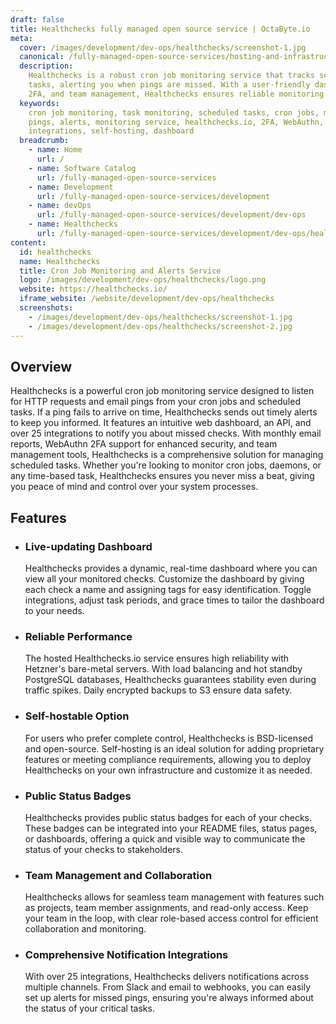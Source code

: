 ```yaml
---
draft: false
title: Healthchecks fully managed open source service | OctaByte.io
meta:
  cover: /images/development/dev-ops/healthchecks/screenshot-1.jpg
  canonical: /fully-managed-open-source-services/hosting-and-infrastructure/monitoring/healthchecks
  description:
    Healthchecks is a robust cron job monitoring service that tracks scheduled
    tasks, alerting you when pings are missed. With a user-friendly dashboard, integrations,
    2FA, and team management, Healthchecks ensures reliable monitoring of your tasks.
  keywords:
    cron job monitoring, task monitoring, scheduled tasks, cron jobs, missed
    pings, alerts, monitoring service, healthchecks.io, 2FA, WebAuthn, team management,
    integrations, self-hosting, dashboard
  breadcrumb:
    - name: Home
      url: /
    - name: Software Catalog
      url: /fully-managed-open-source-services
    - name: Development
      url: /fully-managed-open-source-services/development
    - name: devOps
      url: /fully-managed-open-source-services/development/dev-ops
    - name: Healthchecks
      url: /fully-managed-open-source-services/development/dev-ops/healthchecks
content:
  id: healthchecks
  name: Healthchecks
  title: Cron Job Monitoring and Alerts Service
  logo: /images/development/dev-ops/healthchecks/logo.png
  website: https://healthchecks.io/
  iframe_website: /website/development/dev-ops/healthchecks
  screenshots:
    - /images/development/dev-ops/healthchecks/screenshot-1.jpg
    - /images/development/dev-ops/healthchecks/screenshot-2.jpg
---
```


## Overview

Healthchecks is a powerful cron job monitoring service designed to listen for HTTP requests and email pings from your cron jobs and scheduled tasks. If a ping fails to arrive on time, Healthchecks sends out timely alerts to keep you informed. It features an intuitive web dashboard, an API, and over 25 integrations to notify you about missed checks. With monthly email reports, WebAuthn 2FA support for enhanced security, and team management tools, Healthchecks is a comprehensive solution for managing scheduled tasks. Whether you're looking to monitor cron jobs, daemons, or any time-based task, Healthchecks ensures you never miss a beat, giving you peace of mind and control over your system processes.

## Features

- ### Live-updating Dashboard

  Healthchecks provides a dynamic, real-time dashboard where you can view all your monitored checks. Customize the dashboard by giving each check a name and assigning tags for easy identification. Toggle integrations, adjust task periods, and grace times to tailor the dashboard to your needs.

- ### Reliable Performance

  The hosted Healthchecks.io service ensures high reliability with Hetzner's bare-metal servers. With load balancing and hot standby PostgreSQL databases, Healthchecks guarantees stability even during traffic spikes. Daily encrypted backups to S3 ensure data safety.

- ### Self-hostable Option

  For users who prefer complete control, Healthchecks is BSD-licensed and open-source. Self-hosting is an ideal solution for adding proprietary features or meeting compliance requirements, allowing you to deploy Healthchecks on your own infrastructure and customize it as needed.

- ### Public Status Badges

  Healthchecks provides public status badges for each of your checks. These badges can be integrated into your README files, status pages, or dashboards, offering a quick and visible way to communicate the status of your checks to stakeholders.

- ### Team Management and Collaboration

  Healthchecks allows for seamless team management with features such as projects, team member assignments, and read-only access. Keep your team in the loop, with clear role-based access control for efficient collaboration and monitoring.

- ### Comprehensive Notification Integrations

  With over 25 integrations, Healthchecks delivers notifications across multiple channels. From Slack and email to webhooks, you can easily set up alerts for missed pings, ensuring you're always informed about the status of your critical tasks.
